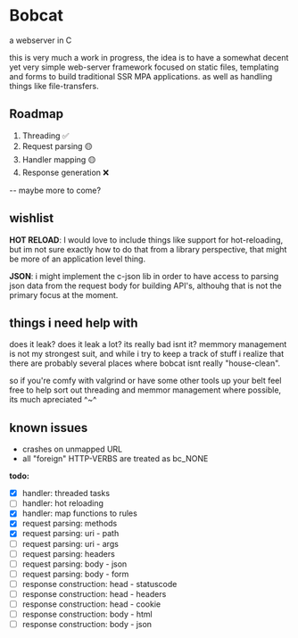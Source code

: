 # Bobcat
a webserver in C

this is very much a work in progress, the idea is to have a
somewhat decent yet very simple web-server framework focused on
static files, templating and forms to build traditional 
SSR MPA applications. as well as handling things like file-transfers.

## Roadmap
1. Threading ✅
2. Request parsing 🟡
3. Handler mapping 🟡
4. Response generation ❌

-- maybe more to come?

## wishlist
**HOT RELOAD**: I would love to include things like support for 
hot-reloading, but im not sure exactly how to do that from a library 
perspective, that might be more of an application level thing.

**JSON**: i might implement the c-json lib in order to have access
to parsing json data from the request body for building API's, althouhg
that is not the primary focus at the moment.

## things i need help with
does it leak? does it leak a lot?
its really bad isnt it? memmory management is not my strongest suit,
and while i try to keep a track of stuff i realize that there are 
probably several places where bobcat isnt really "house-clean".

so if you're comfy with valgrind or have some other tools up your belt 
feel free to help sort out threading and memmor management where 
possible, its much apreciated ^~^

## known issues

* crashes on unmapped URL
* all "foreign" HTTP-VERBS are treated as bc_NONE


**todo:**
- [x] handler: threaded tasks
- [ ] handler: hot reloading
- [x] handler: map functions to rules
- [x] request parsing: methods
- [x] request parsing: uri - path
- [ ] request parsing: uri - args
- [ ] request parsing: headers
- [ ] request parsing: body - json
- [ ] request parsing: body - form
- [ ] response construction: head - statuscode
- [ ] response construction: head - headers
- [ ] response construction: head - cookie
- [ ] response construction: body - html
- [ ] response construction: body - json
